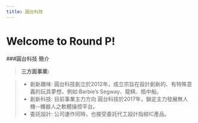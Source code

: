 ```yaml
---
title: 圓台科技
---
```

Welcome to Round P!
===================
###圓台科技 簡介
> **三方面事業:**

> - 創新趣味: 
圓台科技創立於2012年，成立宗旨在設計創新的、有特殊意義的玩具夢想，例如:Barbie’s Segway、龍棋、瓶中船。
> - 創新科技: 
目前事業主力方向
    圓台科技於2017年，鎖定主力發展無人機--機器人之軟體操控平台。
> - 委託設計:
    公司運作同時，也接受委託代工設計指紋IC產品。